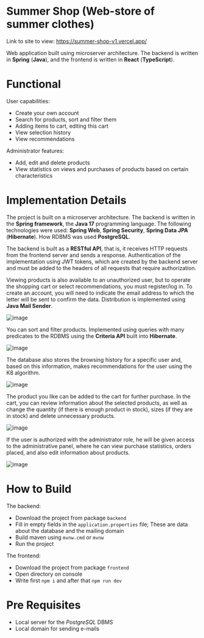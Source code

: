 # Summer Shop (Web-store of summer clothes)

Link to site to view: https://summer-shop-v1.vercel.app/

Web application built using microserver architecture. The backend is written in **Spring** (**Java**), and the frontend is 
written in **React** (**TypeScript**).

# Functional

User capabilities:

* Create your own account
* Search for products, sort and filter them
* Adding items to cart, editing this cart
* View selection history
* View recommendations

Administrator features:

* Add, edit and delete products
* View statistics on views and purchases of products based on certain characteristics
# Implementation Details

The project is built on a microserver architecture. The backend is written in the **Spring framework**, the **Java 17** 
programming language. The following technologies were used: **Spring Web**, **Spring Security**, **Spring Data JPA** 
(**Hibernate**). How RDBMS was used **PostgreSQL**.

The backend is built as a **RESTful API**, that is, it receives HTTP requests from the frontend server and sends a 
response. Authentication of the implementation using JWT tokens, which are created by the backend server and must be 
added to the headers of all requests that require authorization.

Viewing products is also available to an unauthorized user, but to operate the shopping cart or select recommendations, 
you must register/log in. To create an account, you will need to indicate the email address to which the letter will 
be sent to confirm the data. Distribution is implemented using **Java Mail Sender**.

![image](https://drive.google.com/uc?export=view&id=1wd2fktkwLkXkbLp-_DGVa4baJneTxpEe)

You can sort and filter products. Implemented using queries with many predicates to the RDBMS using the **Criteria API** 
built into **Hibernate**.

![image](https://drive.google.com/uc?export=view&id=1uLJjjzwdnZzmr0tn68hhpz-Ry4T9zvdZ)

The database also stores the browsing history for a specific user and, based on this information, makes recommendations 
for the user using the K8 algorithm.

![image](https://drive.google.com/uc?export=view&id=1kKFeQwfNilfgRejcq_pB63XlZozVjwnk)

The product you like can be added to the cart for further purchase. In the cart, you can review information about the 
selected products, as well as change the quantity (if there is enough product in stock), sizes (if they are in stock) 
and delete unnecessary products.

![image](https://drive.google.com/uc?export=view&id=1c0v0_oLd9E7w_dJVm7ChUsiFs8UibWC2)

If the user is authorized with the administrator role, he will be given access to the administrative panel, where he 
can view purchase statistics, orders placed, and also edit information about products.

![image](https://drive.google.com/uc?export=view&id=1nkypmbI42QXE18vbxpdangITVjLXd2-t)

# How to Build

The backend:

* Download the project from package `backend`
* Fill in empty fields in the `application.properties` file; These are data about the database and the mailing domain
* Build maven using `mvnw.cmd` or `mvnw`
* Run the project

The frontend:

* Download the project from package `frontend`
* Open directory on console
* Write first `npm i` and after that `npm run dev`

# Pre Requisites

* Local server for the *PostgreSQL* DBMS
* Local domain for sending e-mails


